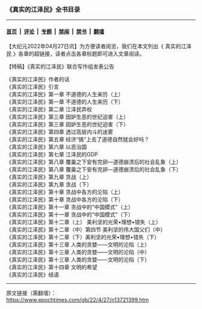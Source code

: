 ### 《真实的江泽民》全书目录

---

#### [首页](../../../..?n13721399) &nbsp;|&nbsp; [评论](../../../../../epoch-comment?n13721399) &nbsp;|&nbsp; [专题](../../../../../epoch-special?n13721399) &nbsp;|&nbsp; [禁闻](../../../../../epoch-news?n13721399) &nbsp;|&nbsp; [禁书](../../../../../books?n13721399) &nbsp;|&nbsp; [翻墙](https://github.com/gfw-breaker/nogfw/blob/master/README.md?n13721399)


<div class="post_content" id="artbody" itemprop="articleBody">
 <!-- article content begin -->
 <p>
  【大纪元2022年04月27日讯】为方便读者阅览，我们在本文列出《
  <ok href="https://www.epochtimes.com/gb/tag/%E7%9C%9F%E5%AE%9E%E7%9A%84%E6%B1%9F%E6%B3%BD%E6%B0%91.html">
   真实的江泽民
  </ok>
  》各章的超链接，读者点击各章标题即可进入文章阅读。
 </p>
 <p>
  <ok href="https://www.epochtimes.com/gb/12/5/12/n3587444.htm" rel="noopener noreferrer" target="_blank">
   【特稿】《真实的江泽民》联合写作组发表公告
  </ok>
 </p>
 <p>
  <ok href="https://www.epochtimes.com/gb/12/5/13/n3587761.htm" rel="noopener noreferrer" target="_blank">
   《真实的江泽民》作者的话
  </ok>
  <br/>
  <ok href="https://www.epochtimes.com/gb/12/5/13/n3587757.htm" rel="noopener noreferrer" target="_blank">
   《真实的江泽民》引言
  </ok>
  <br/>
  <ok href="https://www.epochtimes.com/gb/12/5/13/n3587759.htm" rel="noopener noreferrer" target="_blank">
   《真实的江泽民》第一章 不道德的人生来历（上）
  </ok>
  <br/>
  <ok href="https://www.epochtimes.com/gb/12/5/13/n3587772.htm" rel="noopener noreferrer" target="_blank">
   《真实的江泽民》第一章 不道德的人生来历（下）
  </ok>
  <br/>
  <ok href="https://www.epochtimes.com/gb/12/5/17/n3591267.htm" rel="noopener noreferrer" target="_blank">
   《真实的江泽民》第二章 江泽民弄权
  </ok>
  <br/>
  <ok href="https://www.epochtimes.com/gb/12/5/20/n3593317.htm" rel="noopener noreferrer" target="_blank">
   《真实的江泽民》第三章 因妒生恶的世纪迫害（上）
  </ok>
  <br/>
  <ok href="https://www.epochtimes.com/gb/12/5/26/n3597531.htm" rel="noopener noreferrer" target="_blank">
   《真实的江泽民》第三章 因妒生恶的世纪迫害（下）
  </ok>
  <br/>
  <ok href="https://www.epochtimes.com/gb/12/5/27/n3598595.htm" rel="noopener noreferrer" target="_blank">
   《真实的江泽民》第四章 透过高层内斗的迷雾
  </ok>
  <br/>
  <ok href="https://www.epochtimes.com/gb/12/5/29/n3600194.htm" rel="noopener noreferrer" target="_blank">
   《真实的江泽民》第五章 经济“搞”上去了道德自然就会好吗？
  </ok>
  <br/>
  <ok href="https://www.epochtimes.com/gb/12/6/8/n3607397.htm" rel="noopener noreferrer" target="_blank">
   《真实的江泽民》第六章 以恶治国
  </ok>
  <br/>
  <ok href="https://www.epochtimes.com/gb/12/6/8/n3607400.htm" rel="noopener noreferrer" target="_blank">
   《真实的江泽民》第七章 江泽民的GDP
  </ok>
  <br/>
  <ok href="https://www.epochtimes.com/gb/12/6/13/n3611683.htm" rel="noopener noreferrer" target="_blank">
   《真实的江泽民》第八章 覆巢之下安有完卵—道德崩溃后的社会乱象（上）
  </ok>
  <br/>
  <ok href="https://www.epochtimes.com/gb/12/6/13/n3611719.htm" rel="noopener noreferrer" target="_blank">
   《真实的江泽民》第八章 覆巢之下安有完卵—道德崩溃后的社会乱象（下）
  </ok>
  <br/>
  <ok href="https://www.epochtimes.com/gb/12/6/18/n3615092.htm" rel="noopener noreferrer" target="_blank">
   《真实的江泽民》第九章 贪战（上）
  </ok>
  <br/>
  <ok href="https://www.epochtimes.com/gb/12/6/18/n3615162.htm" rel="noopener noreferrer" target="_blank">
   《真实的江泽民》第九章 贪战（下）
  </ok>
  <br/>
  <ok href="https://www.epochtimes.com/gb/12/6/18/n3615197.htm" rel="noopener noreferrer" target="_blank">
   《真实的江泽民》第十章 贪战中各方的沦陷（上）
  </ok>
  <br/>
  <ok href="https://www.epochtimes.com/gb/12/7/3/n3626320.htm" rel="noopener noreferrer" target="_blank">
   《真实的江泽民》第十章 贪战中各方的沦陷（下）
  </ok>
  <br/>
  <ok href="https://www.epochtimes.com/gb/12/7/3/n3626325.htm" rel="noopener noreferrer" target="_blank">
   《真实的江泽民》第十一章 贪战中的“中国模式”（上）
  </ok>
  <br/>
  <ok href="https://www.epochtimes.com/gb/12/7/10/n3632050.htm" rel="noopener noreferrer" target="_blank">
   《真实的江泽民》第十一章 贪战中的“中国模式”（下）
  </ok>
  <br/>
  <ok href="https://www.epochtimes.com/gb/12/7/10/n3632100.htm" rel="noopener noreferrer" target="_blank">
   《真实的江泽民》第十二章（上） 美利坚的光荣•理想•错失（上）
  </ok>
  <br/>
  <ok href="https://www.epochtimes.com/gb/12/7/20/n3640063.htm" rel="noopener noreferrer" target="_blank">
   《真实的江泽民》第十二章（中）第四节 美利坚的伟大国父们（中）
  </ok>
  <br/>
  <ok href="https://www.epochtimes.com/gb/12/7/28/n3645748.htm" rel="noopener noreferrer" target="_blank">
   《真实的江泽民》第十二章（下）美利坚的光荣•理想•错失（下）
  </ok>
  <br/>
  <ok href="https://www.epochtimes.com/gb/12/8/7/n3653797.htm" rel="noopener noreferrer" target="_blank">
   《真实的江泽民》第十三章 人类的贪婪——文明的沦陷（上）
  </ok>
  <br/>
  <ok href="https://www.epochtimes.com/gb/12/9/4/n3675104.htm" rel="noopener noreferrer" target="_blank">
   《真实的江泽民》第十三章 人类的贪婪——文明的沦陷（中）
  </ok>
  <br/>
  <ok href="https://www.epochtimes.com/gb/12/9/9/n3678537.htm" rel="noopener noreferrer" target="_blank">
   《真实的江泽民》第十三章 人类的贪婪——文明的沦陷（下）
  </ok>
  <br/>
  <ok href="https://www.epochtimes.com/gb/12/9/30/n3695235.htm" rel="noopener noreferrer" target="_blank">
   《真实的江泽民》第十四章 文明的希望
  </ok>
  <br/>
  <ok href="https://www.epochtimes.com/gb/12/10/1/n3695242.htm" rel="noopener noreferrer" target="_blank">
   《真实的江泽民》结语
  </ok>
 </p>
 <!-- article content end -->
 <div id="below_article_ad">
 </div>
</div>


---

原文链接（需翻墙）：https://www.epochtimes.com/gb/22/4/27/n13721399.htm